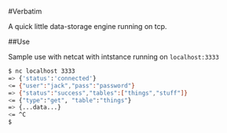 #Verbatim

A quick little data-storage engine running on tcp.

##Use

Sample use with netcat with intstance running on `localhost:3333`
```bash
$ nc localhost 3333
=> {'status':'connected'}
<= {"user":"jack","pass":"password"}
=> {"status":"success","tables":["things","stuff"]}
<= {"type":"get", "table":"things"}
=> {...data...}
<= ^C
$ 
```